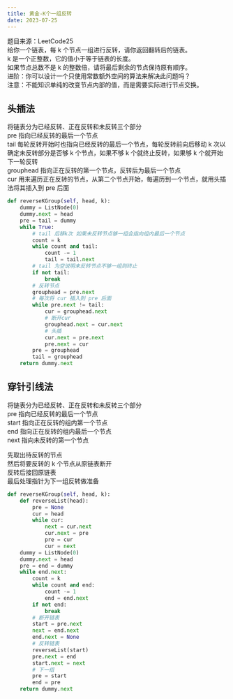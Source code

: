 ```yaml
---
title: 黄金-K个一组反转
date: 2023-07-25
---
```


题目来源：LeetCode25  
给你一个链表，每 k 个节点一组进行反转，请你返回翻转后的链表。  
k 是一个正整数，它的值小于等于链表的长度。  
如果节点总数不是 k 的整数倍，请将最后剩余的节点保持原有顺序。  
进阶：你可以设计一个只使用常数额外空间的算法来解决此问题吗？  
注意：不能知识单纯的改变节点内部的值，而是需要实际进行节点交换。

## 头插法

将链表分为已经反转、正在反转和未反转三个部分  
pre 指向已经反转的最后一个节点  
tail 每轮反转开始时也指向已经反转的最后一个节点，每轮反转前向后移动 k 次以确定未反转部分是否够 k 个节点，如果不够 k 个就终止反转，如果够 k 个就开始下一轮反转  
grouphead 指向正在反转的第一个节点，反转后为最后一个节点  
cur 用来遍历正在反转的节点，从第二个节点开始，每遍历到一个节点，就用头插法将其插入到 pre 后面


```python
def reverseKGroup(self, head, k):
    dummy = ListNode(0)
    dummy.next = head
    pre = tail = dummy
    while True:
        # tail 后移k次 如果未反转节点够一组会指向组内最后一个节点
        count = k
        while count and tail:
            count -= 1
            tail = tail.next
        # tail 为空说明未反转节点不够一组则终止
        if not tail:
            break
        # 反转节点
        grouphead = pre.next
        # 每次将 cur 插入到 pre 后面
        while pre.next != tail:
            cur = grouphead.next
            # 断开cur
            grouphead.next = cur.next
            # 头插
            cur.next = pre.next
            pre.next = cur
        pre = grouphead
        tail = grouphead
    return dummy.next
```

## 穿针引线法

将链表分为已经反转、正在反转和未反转三个部分  
pre 指向已经反转的最后一个节点  
start 指向正在反转的组内第一个节点  
end 指向正在反转的组内最后一个节点  
next 指向未反转的第一个节点

先取出待反转的节点  
然后将要反转的 k 个节点从原链表断开  
反转后接回原链表  
最后处理指针为下一组反转做准备

```python
def reverseKGroup(self, head, k):
    def reverseList(head):
        pre = None
        cur = head
        while cur:
            next = cur.next
            cur.next = pre
            pre = cur
            cur = next
    dummy = ListNode(0)
    dummy.next = head
    pre = end = dummy
    while end.next:
        count = k
        while count and end:
            count -= 1
            end = end.next
        if not end:
            break
        # 断开链表
        start = pre.next
        next = end.next
        end.next = None
        # 反转链表
        reverseList(start)
        pre.next = end
        start.next = next
        # 下一组
        pre = start
        end = pre
    return dummy.next
```